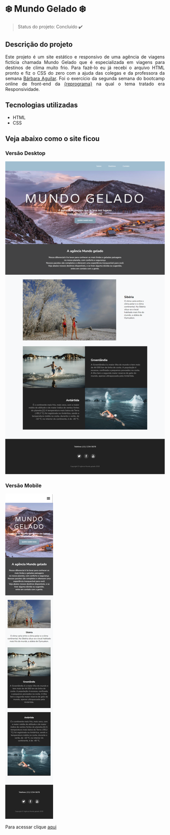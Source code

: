 # :snowflake: Mundo Gelado :snowflake:

> Status do projeto: Concluído :heavy_check_mark:

## Descrição do projeto

<p align="justify">Este projeto é um site estático e responsivo de uma agência de viagens fictícia chamada Mundo Gelado que é especializada em viagens para
destinos de clima muito frio. Para fazê-lo eu já recebi o arquivo HTML pronto e fiz o CSS do zero com a ajuda das colegas e da professora da semana 
<a href="https://github.com/barbara-aguilar">Bárbara Aguilar</a>.
Foi o exercício da segunda semana do bootcamp online de front-end da <a href="https://reprograma.com.br/">{reprograma}</a> na qual o tema
tratado era Responsividade.

## Tecnologias utilizadas
- HTML
- CSS

## Veja abaixo como o site ficou 
  ### Versão Desktop

<img src="img/Mundo Gelado pronto.png">
  
  ### Versão Mobile
  
<img src="img/Mundo Gelado pronto mobile.png">

Para acessar clique <a target="_blank" href="https://raqcalazans.github.io/MundoGelado/">aqui</a>
